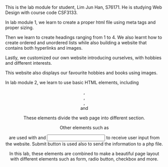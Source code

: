 This is the lab module for student, Lim Jun Han, S76171. He is studying Web Design with course code CSF3133.

In lab module 1, we learn to create a proper html file using meta tags and proper sizing. 

Then we learn to create headings ranging from 1 to 4. We also learnt how to create ordered and unordered lists while also building a website that contains both hyperlinks and images. 

Lastly, we customized our own website introducing ourselves, with hobbies and different interests. 

This website also displays our favourite hobbies and books using images. 

In lab module 2, we learn to use basic HTML elements, including <header>, <nav>, <section>, <article> and <footer>

These elements divide the web page into different section. 

Other elements such as <form> are used with <label> and <input> to receive user input from the website. Submit button is used also to send the information to a php file. 

In this lab, these elements are combined to make a beautiful page layout with different elements such as form, radio button, checkbox and more. 


